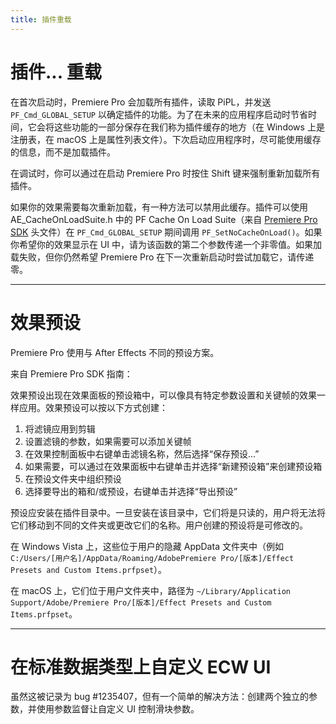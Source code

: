 ```yaml
---
title: 插件重载
---
```

# 插件... 重载

在首次启动时，Premiere Pro 会加载所有插件，读取 PiPL，并发送 `PF_Cmd_GLOBAL_SETUP` 以确定插件的功能。为了在未来的应用程序启动时节省时间，它会将这些功能的一部分保存在我们称为插件缓存的地方（在 Windows 上是注册表，在 macOS 上是属性列表文件）。下次启动应用程序时，尽可能使用缓存的信息，而不是加载插件。

在调试时，你可以通过在启动 Premiere Pro 时按住 Shift 键来强制重新加载所有插件。

如果你的效果需要每次重新加载，有一种方法可以禁用此缓存。插件可以使用 AE_CacheOnLoadSuite.h 中的 PF Cache On Load Suite（来自 [Premiere Pro SDK](http://ppro-plugin-sdk.aenhancers.com/) 头文件）在 `PF_Cmd_GLOBAL_SETUP` 期间调用 `PF_SetNoCacheOnLoad()`。如果你希望你的效果显示在 UI 中，请为该函数的第二个参数传递一个非零值。如果加载失败，但你仍然希望 Premiere Pro 在下一次重新启动时尝试加载它，请传递零。

---

# 效果预设

Premiere Pro 使用与 After Effects 不同的预设方案。

来自 Premiere Pro SDK 指南：

效果预设出现在效果面板的预设箱中，可以像具有特定参数设置和关键帧的效果一样应用。效果预设可以按以下方式创建：

1. 将滤镜应用到剪辑
2. 设置滤镜的参数，如果需要可以添加关键帧
3. 在效果控制面板中右键单击滤镜名称，然后选择“保存预设...”
4. 如果需要，可以通过在效果面板中右键单击并选择“新建预设箱”来创建预设箱
5. 在预设文件夹中组织预设
6. 选择要导出的箱和/或预设，右键单击并选择“导出预设”

预设应安装在插件目录中。一旦安装在该目录中，它们将是只读的，用户将无法将它们移动到不同的文件夹或更改它们的名称。用户创建的预设将是可修改的。

在 Windows Vista 上，这些位于用户的隐藏 AppData 文件夹中（例如 `C:/Users/[用户名]/AppData/Roaming/AdobePremiere Pro/[版本]/Effect Presets and Custom Items.prfpset`）。

在 macOS 上，它们位于用户文件夹中，路径为 `~/Library/Application Support/Adobe/Premiere Pro/[版本]/Effect Presets and Custom Items.prfpset`。

---

# 在标准数据类型上自定义 ECW UI

虽然这被记录为 bug #1235407，但有一个简单的解决方法：创建两个独立的参数，并使用参数监督让自定义 UI 控制滑块参数。
